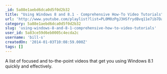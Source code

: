 ```yaml
---
_id: 5a88e1aebd6dca0d5f0d2b32
title: "Using Windows 8 and 8.1 - Comprehensive How-To Video Tutorials"
url: 'http://www.youtube.com/playlist?list=PL0M0zPgJ3HSfrydBvq11e7ib7DaWZphwE'
category: 5a88e1aebd6dca0d5f0d2b32
slug: 'using-windows-8-and-8-1-comprehensive-how-to-video-tutorials'
user_id: 5a83ce59d6eb0005c4ecda2c
username: 'bill-s'
createdOn: '2014-01-03T10:08:59.000Z'
tags: []
---
```


A list of focused and to-the-point videos that get you using Windows 8.1 quickly and effectively.
